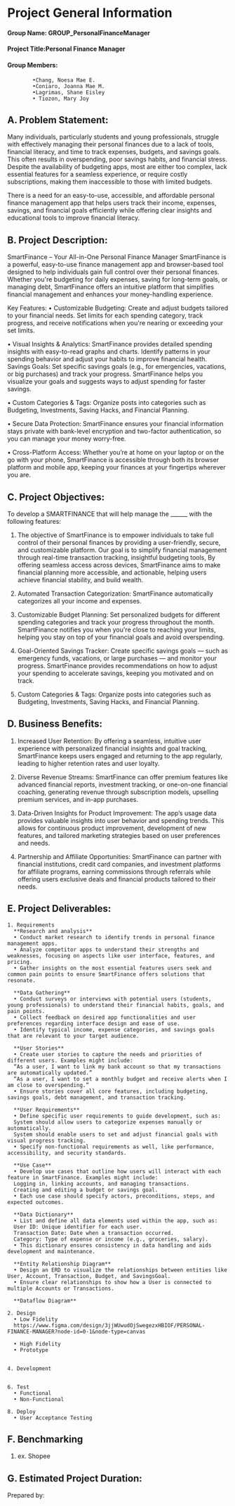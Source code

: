 # Project General Information
#### Group Name: GROUP_PersonalFinanceManager
#### Project Title:Personal Finance Manager
####  Group Members:
            •Chang, Noesa Mae E.
            •Coniaro, Joanna Mae M. 
            •Lagrimas, Shane Eisley
            • Tiozon, Mary Joy
   

## A. Problem Statement:
Many individuals, particularly students and young professionals, struggle with effectively managing their personal finances due to a lack of tools, financial literacy, and time to track expenses, budgets, and savings goals. This often results in overspending, poor savings habits, and financial stress. Despite the availability of budgeting apps, most are either too complex, lack essential features for a seamless experience, or require costly subscriptions, making them inaccessible to those with limited budgets.

There is a need for an easy-to-use, accessible, and affordable personal finance management app that helps users track their income, expenses, savings, and financial goals efficiently while offering clear insights and educational tools to improve financial literacy.

## B. Project Description:
SmartFinance – Your All-in-One Personal Finance Manager
SmartFinance is a powerful, easy-to-use finance management app and browser-based tool designed to help individuals gain full control over their personal finances. Whether you're budgeting for daily expenses, saving for long-term goals, or managing debt, SmartFinance offers an intuitive platform that simplifies financial management and enhances your money-handling experience.

Key Features:
• Customizable Budgeting: Create and adjust budgets tailored to your financial needs. Set limits for each spending category, track progress, and receive notifications when you're nearing or exceeding your set limits.

• Visual Insights & Analytics: SmartFinance provides detailed spending insights with easy-to-read graphs and charts. Identify patterns in your spending behavior and adjust your habits to improve financial health.
Savings Goals: Set specific savings goals (e.g., for emergencies, vacations, or big purchases) and track your progress. SmartFinance helps you visualize your goals and suggests ways to adjust spending for faster savings.

• Custom Categories & Tags: Organize posts into categories such as Budgeting, Investments, Saving Hacks, and Financial Planning.

• Secure Data Protection: SmartFinance ensures your financial information stays private with bank-level encryption and two-factor authentication, so you can manage your money worry-free.

• Cross-Platform Access: Whether you’re at home on your laptop or on the go with your phone, SmartFinance is accessible through both its browser platform and mobile app, keeping your finances at your fingertips wherever you are. 

## C. Project Objectives:
To develop a SMARTFINANCE that will help manage the ______ with the following features:

1. The objective of SmartFinance is to empower individuals to take full control of their personal finances by providing a user-friendly, secure, and customizable platform. 
Our goal is to simplify financial management through real-time transaction tracking, insightful budgeting tools, By offering seamless access across devices, SmartFinance aims to make financial planning more accessible, and actionable, helping users achieve financial stability, and build wealth.

2. Automated Transaction Categorization: SmartFinance automatically categorizes all your income and expenses.

3. Customizable Budget Planning: Set personalized budgets for different spending categories and track your progress throughout the month. SmartFinance notifies you when you're close to reaching your limits, 
helping you stay on top of your financial goals and avoid overspending.

4. Goal-Oriented Savings Tracker: Create specific savings goals — such as emergency funds, vacations, or large purchases — and monitor your progress. SmartFinance provides recommendations on how to adjust your spending to accelerate savings, 
keeping you motivated and on track.

5. Custom Categories & Tags: Organize posts into categories such as Budgeting, Investments, Saving Hacks, and Financial Planning.

## D. Business Benefits:
1. Increased User Retention: By offering a seamless, intuitive user experience with personalized financial insights and goal tracking, SmartFinance keeps users engaged and returning to the app regularly, leading to higher retention rates and user loyalty.

2. Diverse Revenue Streams: SmartFinance can offer premium features like advanced financial reports, investment tracking, or one-on-one financial coaching, 
generating revenue through subscription models, upselling premium services, and in-app purchases.

3.  Data-Driven Insights for Product Improvement: The app’s usage data provides valuable insights into user behavior and spending trends. 
This allows for continuous product improvement, development of new features, and tailored marketing strategies based on user preferences and needs.

4. Partnership and Affiliate Opportunities: SmartFinance can partner with financial institutions, credit card companies, and investment platforms for affiliate programs, 
earning commissions through referrals while offering users exclusive deals and financial products tailored to their needs.

## E. Project Deliverables:
    1. Requirements
      **Research and analysis**
      • Conduct market research to identify trends in personal finance management apps.
      • Analyze competitor apps to understand their strengths and weaknesses, focusing on aspects like user interface, features, and pricing.
      • Gather insights on the most essential features users seek and common pain points to ensure SmartFinance offers solutions that resonate.
      
      **Data Gathering**
      • Conduct surveys or interviews with potential users (students, young professionals) to understand their financial habits, goals, and pain points.
      • Collect feedback on desired app functionalities and user preferences regarding interface design and ease of use.
      • Identify typical income, expense categories, and savings goals that are relevant to your target audience.
      
      **User Stories**
      • Create user stories to capture the needs and priorities of different users. Examples might include: 
      “As a user, I want to link my bank account so that my transactions are automatically updated.” 
      “As a user, I want to set a monthly budget and receive alerts when I am close to overspending.”
      • Ensure stories cover all core features, including budgeting, savings goals, debt management, and transaction tracking.
      
      **User Requirements**
      • Define specific user requirements to guide development, such as:
      System should allow users to categorize expenses manually or automatically.
      System should enable users to set and adjust financial goals with visual progress tracking.
      • Specify non-functional requirements as well, like performance, accessibility, and security standards.
      
      **Use Case**
      • Develop use cases that outline how users will interact with each feature in SmartFinance. Examples might include:
      Logging in, linking accounts, and managing transactions.
      Creating and editing a budget or savings goal.
      • Each use case should specify actors, preconditions, steps, and expected outcomes.
      
      **Data Dictionary**
      • List and define all data elements used within the app, such as:
      User ID: Unique identifier for each user.
      Transaction Date: Date when a transaction occurred.
      Category: Type of expense or income (e.g., groceries, salary).
      • This dictionary ensures consistency in data handling and aids development and maintenance.
      
      **Entity Relationship Diagram**
      • Design an ERD to visualize the relationships between entities like User, Account, Transaction, Budget, and SavingsGoal.
      • Ensure clear relationships to show how a User is connected to multiple Accounts or Transactions.
      
      **Dataflow Diagram**
    
    2. Design
      • Low Fidelity
      https://www.figma.com/design/3jjWUwudOjSwegezxHBIOF/PERSONAL-FINANCE-MANAGER?node-id=0-1&node-type=canvas

      • High Fidelity
      • Prototype
      
    
    4. Development 
       
    
    6. Test
      • Functional
      • Non-Functional
    
    8. Deploy
      • User Acceptance Testing

## F. Benchmarking
  1. ex. Shopee

## G. Estimated Project Duration:


Prepared by:
